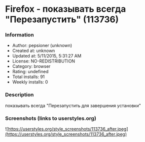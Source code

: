 # Firefox - показывать всегда "Перезапустить" (113736)

### Information
- Author: pepsioner (unknown)
- Created at: unknown
- Updated at: 5/11/2015, 5:31:27 AM
- License: NO-REDISTRIBUTION
- Category: browser
- Rating: undefined
- Total installs: 91
- Weekly installs: 0


### Description
показывать всегда "Перезапустить для завершения установки"


### Screenshots (links to userstyles.org)
![https://userstyles.org/style_screenshots/113736_after.jpeg](https://userstyles.org/style_screenshots/113736_after.jpeg)


